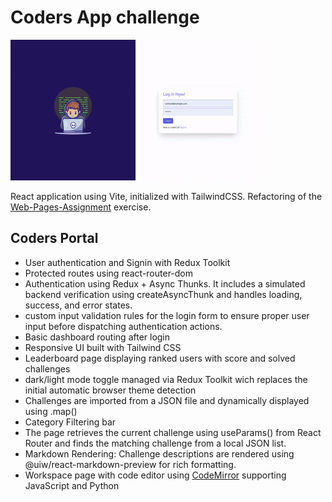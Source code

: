 # Coders App challenge

![CodersApp test](./CodersPortal/public/codersAppV1.gif)

React application using Vite, initialized with TailwindCSS.
Refactoring of the [Web-Pages-Assignment](https://github.com/DarkPix3l/Web-Pages-assignement) exercise.

## Coders Portal

- User authentication and Signin with Redux Toolkit
- Protected routes using react-router-dom
- Authentication using Redux + Async Thunks. It includes a simulated backend verification using createAsyncThunk and handles loading, success, and error states.
- custom input validation rules for the login form to ensure proper user input before dispatching authentication actions.
- Basic dashboard routing after login
- Responsive UI built with Tailwind CSS
- Leaderboard page displaying ranked users with score and solved challenges
- dark/light mode toggle managed via Redux Toolkit wich replaces the initial automatic browser theme detection
- Challenges are imported from a JSON file and dynamically displayed using .map()
- Category Filtering bar
- The page retrieves the current challenge using useParams() from React Router and finds the matching challenge from a local JSON list.
- Markdown Rendering: Challenge descriptions are rendered using @uiw/react-markdown-preview for rich formatting.
- Workspace page with code editor using [CodeMirror](https://codemirror.net/) supporting JavaScript and Python
